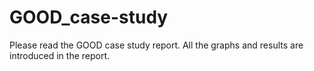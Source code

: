 # GOOD_case-study
Please read the GOOD case study report. All the graphs and results are introduced in the report.
